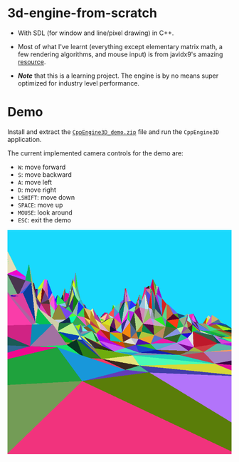 # 3d-engine-from-scratch
- With SDL (for window and line/pixel drawing) in C++.

- Most of what I've learnt (everything except elementary matrix math, a few rendering algorithms, and mouse input) is from javidx9's amazing [resource](https://www.youtube.com/watch?v=ih20l3pJoeU&list=RDCMUC-yuWVUplUJZvieEligKBkA&index=3).


- _**Note**_ that this is a learning project. The engine is by no means super optimized for industry level performance.

# Demo
Install and extract the [`CppEngine3D_demo.zip`](https://github.com/SeanJxie/3d-engine-from-scratch/blob/main/CppEngine3D_demo.zip?raw=true) file and run the `CppEngine3D` application.

The current implemented camera controls for the demo are:
- `W`: move forward
- `S`: move backward
- `A`: move left
- `D`: move right
- `LSHIFT`: move down
- `SPACE`: move up
- `MOUSE`: look around
- `ESC`: exit the demo

![example_2](https://github.com/SeanJxie/3d-engine-from-scratch/blob/main/image.png)



